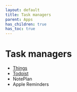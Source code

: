 ```yaml
---
layout: default
title: Task managers
parent: Apps
has_children: true
has_toc: true
---
```


# Task managers

- [Things](https://culturedcode.com/things)
- [Todoist](https://todoist.com)
- NotePlan
- Apple Reminders